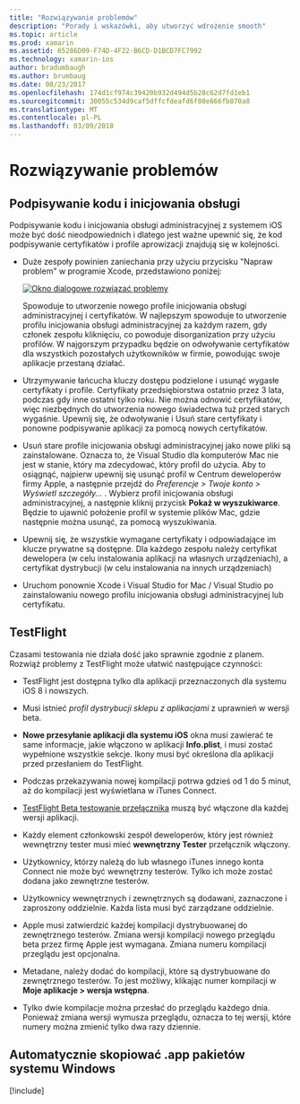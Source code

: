 ```yaml
---
title: "Rozwiązywanie problemów"
description: "Porady i wskazówki, aby utworzyć wdrożenie smooth"
ms.topic: article
ms.prod: xamarin
ms.assetid: 65286D09-F74D-4F22-B6CD-D1BCD7FC7992
ms.technology: xamarin-ios
author: bradumbaugh
ms.author: brumbaug
ms.date: 08/23/2017
ms.openlocfilehash: 174d1cf974c39420b932d494d5b28c62d7fd1eb1
ms.sourcegitcommit: 30055c534d9caf5dffcfdeafd6f08e666fb870a8
ms.translationtype: MT
ms.contentlocale: pl-PL
ms.lasthandoff: 03/09/2018
---
```

# <a name="troubleshooting"></a>Rozwiązywanie problemów

## <a name="code-signing--provisioning"></a>Podpisywanie kodu i inicjowania obsługi

Podpisywanie kodu i inicjowania obsługi administracyjnej z systemem iOS może być dość nieodpowiednich i dlatego jest ważne upewnić się, że kod podpisywanie certyfikatów i profile aprowizacji znajdują się w kolejności.

* Duże zespoły powinien zaniechania przy użyciu przycisku "Napraw problem" w programie Xcode, przedstawiono poniżej:

    [![](troubleshooting-images/fixissue.png "Okno dialogowe rozwiązać problemy")](troubleshooting-images/fixissue.png#lightbox)

    Spowoduje to utworzenie nowego profile inicjowania obsługi administracyjnej i certyfikatów. W najlepszym spowoduje to utworzenie profilu inicjowania obsługi administracyjnej za każdym razem, gdy członek zespołu kliknięciu, co powoduje disorganization przy użyciu profilów. W najgorszym przypadku będzie on odwoływanie certyfikatów dla wszystkich pozostałych użytkowników w firmie, powodując swoje aplikacje przestaną działać.

* Utrzymywanie łańcucha kluczy dostępu podzielone i usunąć wygasłe certyfikaty i profile. Certyfikaty przedsiębiorstwa ostatnio przez 3 lata, podczas gdy inne ostatni tylko roku. Nie można odnowić certyfikatów, więc niezbędnych do utworzenia nowego świadectwa tuż przed starych wygaśnie. Upewnij się, że odwoływanie i Usuń stare certyfikaty i ponowne podpisywanie aplikacji za pomocą nowych certyfikatów.

* Usuń stare profile inicjowania obsługi administracyjnej jako nowe pliki są zainstalowane. Oznacza to, że Visual Studio dla komputerów Mac nie jest w stanie, który ma zdecydować, który profil do użycia. Aby to osiągnąć, najpierw upewnij się usunąć profil w Centrum deweloperów firmy Apple, a następnie przejdź do *Preferencje > Twoje konto > Wyświetl szczegóły...* . Wybierz profil inicjowania obsługi administracyjnej, a następnie kliknij przycisk **Pokaż w wyszukiwarce**. Będzie to ujawnić położenie profil w systemie plików Mac, gdzie następnie można usunąć, za pomocą wyszukiwania.

* Upewnij się, że wszystkie wymagane certyfikaty i odpowiadające im klucze prywatne są dostępne. Dla każdego zespołu należy certyfikat dewelopera (w celu instalowania aplikacji na własnych urządzeniach), a certyfikat dystrybucji (w celu instalowania na innych urządzeniach)

* Uruchom ponownie Xcode i Visual Studio for Mac / Visual Studio po zainstalowaniu nowego profilu inicjowania obsługi administracyjnej lub certyfikatu.


## <a name="testflight"></a>TestFlight

Czasami testowania nie działa dość jako sprawnie zgodnie z planem.  Rozwiąż problemy z TestFlight może ułatwić następujące czynności:

- TestFlight jest dostępna tylko dla aplikacji przeznaczonych dla systemu iOS 8 i nowszych.

- Musi istnieć *profil dystrybucji sklepu z aplikacjami* z uprawnień w wersji beta.

- **Nowe przesyłanie aplikacji dla systemu iOS** okna musi zawierać te same informacje, jakie włączono w aplikacji **Info.plist**, i musi zostać wypełnione wszystkie sekcje. Ikony musi być określona dla aplikacji przed przesłaniem do TestFlight.

- Podczas przekazywania nowej kompilacji potrwa gdzieś od 1 do 5 minut, aż do kompilacji jest wyświetlana w iTunes Connect.

- [TestFlight Beta testowanie przełącznika](~/ios/deploy-test/testflight.md#beta-testing) muszą być włączone dla każdej wersji aplikacji.

- Każdy element członkowski zespół deweloperów, który jest również wewnętrzny tester musi mieć **wewnętrzny Tester** przełącznik włączony.

- Użytkownicy, którzy należą do lub własnego iTunes innego konta Connect nie może być wewnętrzny testerów. Tylko ich może zostać dodana jako zewnętrzne testerów.

- Użytkownicy wewnętrznych i zewnętrznych są dodawani, zaznaczone i zaproszony oddzielnie. Każda lista musi być zarządzane oddzielnie.

- Apple musi zatwierdzić każdej kompilacji dystrybuowanej do zewnętrznego testerów. Zmiana wersji kompilacji nowego przeglądu beta przez firmę Apple jest wymagana. Zmiana numeru kompilacji przeglądu jest opcjonalna.

- Metadane, należy dodać do kompilacji, które są dystrybuowane do zewnętrznego testerów. To jest możliwy, klikając numer kompilacji w **Moje aplikacje > wersja wstępna**.

- Tylko dwie kompilacje można przesłać do przeglądu każdego dnia. Ponieważ zmiana wersji wymusza przeglądu, oznacza to tej wersji, które numery można zmienić tylko dwa razy dziennie.

<a name="Automatically_copy_app_bundles_back_to_Windows" />

## <a name="automatically-copy-app-bundles-back-to-windows"></a>Automatycznie skopiować .app pakietów systemu Windows

[!include[](~/ios/includes/copy-app-bundle-to-windows.md)]
